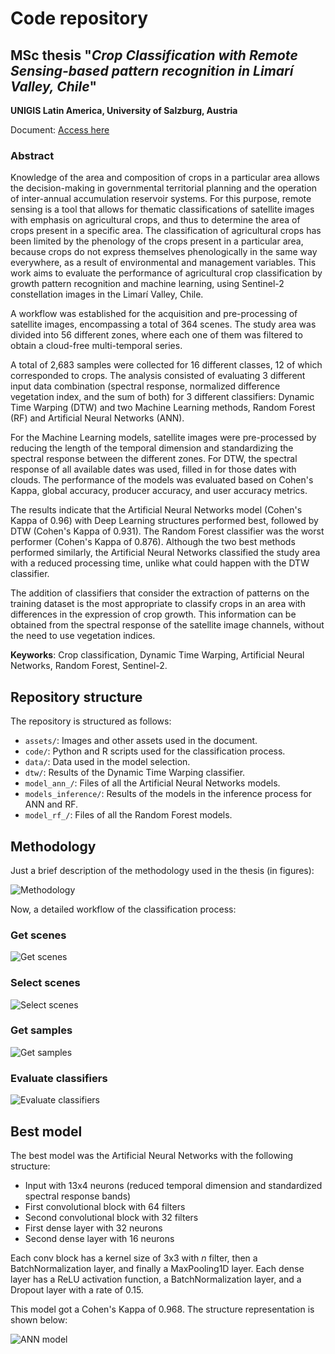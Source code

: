 # Code repository

## MSc thesis "*Crop Classification with Remote Sensing-based pattern recognition in Limarí Valley, Chile*"

**UNIGIS Latin America, University of Salzburg, Austria**

Document: [Access here](https://www.researchgate.net/publication/383115617_Clasificacion_satelital_de_cultivos_por_reconocimiento_de_patrones_en_el_Valle_de_Limari_Chile)

### Abstract

Knowledge of the area and composition of crops in a particular area allows the decision-making in governmental territorial planning and the operation of inter-annual accumulation reservoir systems. For this purpose, remote sensing is a tool that allows for thematic classifications of satellite images with emphasis on agricultural crops, and thus to determine the area of crops present in a specific area. The classification of agricultural crops has been limited by the phenology of the crops present in a particular area, because crops do not express themselves phenologically in the same way everywhere, as a result of environmental and management variables. This work aims to evaluate the performance of agricultural crop classification by growth pattern recognition and machine learning, using Sentinel-2 constellation images in the Limarí Valley, Chile.

A workflow was established for the acquisition and pre-processing of satellite images, encompassing a total of 364 scenes. The study area was divided into 56 different zones, where each one of them was filtered to obtain a cloud-free multi-temporal series.

A total of 2,683 samples were collected for 16 different classes, 12 of which corresponded to crops. The analysis consisted of evaluating 3 different input data combination (spectral response, normalized difference vegetation index, and the sum of both) for 3 different classifiers: Dynamic Time Warping (DTW) and two Machine Learning methods, Random Forest (RF) and Artificial Neural Networks (ANN).

For the Machine Learning models, satellite images were pre-processed by reducing the length of the temporal dimension and standardizing the spectral response between the different zones. For DTW, the spectral response of all available dates was used, filled in for those dates with clouds. The performance of the models was evaluated based on Cohen's Kappa, global accuracy, producer accuracy, and user accuracy metrics.

The results indicate that the Artificial Neural Networks model (Cohen's Kappa of 0.96) with Deep Learning structures performed best, followed by DTW (Cohen's Kappa of 0.931). The Random Forest classifier was the worst performer (Cohen's Kappa of 0.876). Although the two best methods performed similarly, the Artificial Neural Networks classified the study area with a reduced processing time, unlike what could happen with the DTW classifier.

The addition of classifiers that consider the extraction of patterns on the training dataset is the most appropriate to classify crops in an area with differences in the expression of crop growth. This information can be obtained from the spectral response of the satellite image channels, without the need to use vegetation indices.

**Keyworks**:  Crop classification, Dynamic Time Warping, Artificial Neural Networks, Random Forest, Sentinel-2.

## Repository structure

The repository is structured as follows:

- `assets/`: Images and other assets used in the document.
- `code/`: Python and R scripts used for the classification process.
- `data/`: Data used in the model selection.
- `dtw/`: Results of the Dynamic Time Warping classifier.
- `model_ann_/`: Files of all the Artificial Neural Networks models.
- `models_inference/`: Results of the models in the inference process for ANN and RF.
- `model_rf_/`: Files of all the Random Forest models.

## Methodology

Just a brief description of the methodology used in the thesis (in figures):

![Methodology](assets/fig1.png)

Now, a detailed workflow of the classification process:

### Get scenes

![Get scenes](assets/fig2.png)

### Select scenes

![Select scenes](assets/fig3.png)

### Get samples

![Get samples](assets/fig4.png)

### Evaluate classifiers

![Evaluate classifiers](assets/fig5.png)

## Best model

The best model was the Artificial Neural Networks with the following structure:

- Input with 13x4 neurons (reduced temporal dimension and standardized spectral response bands)
- First convolutional block with 64 filters
- Second convolutional block with 32 filters
- First dense layer with 32 neurons
- Second dense layer with 16 neurons

Each conv block has a kernel size of 3x3 with *n* filter, then a BatchNormalization layer, and finally a MaxPooling1D layer. Each dense layer has a ReLU activation function, a BatchNormalization layer, and a Dropout layer with a rate of 0.15.

This model got a Cohen's Kappa of  0.968. The structure representation is shown below:

![ANN model](assets/dl.png)